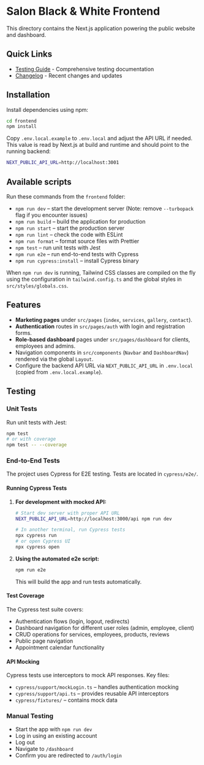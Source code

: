 # Salon Black & White Frontend

This directory contains the Next.js application powering the public website and dashboard.

## Quick Links

- [Testing Guide](./TESTING.md) - Comprehensive testing documentation
- [Changelog](./CHANGELOG.md) - Recent changes and updates

## Installation

Install dependencies using npm:

```bash
cd frontend
npm install
```

Copy `.env.local.example` to `.env.local` and adjust the API URL if needed. This value is
read by Next.js at build and runtime and should point to the running backend:

```bash
NEXT_PUBLIC_API_URL=http://localhost:3001
```

## Available scripts

Run these commands from the `frontend` folder:

- `npm run dev` – start the development server (Note: remove `--turbopack` flag if you encounter issues)
- `npm run build` – build the application for production
- `npm run start` – start the production server
- `npm run lint` – check the code with ESLint
- `npm run format` – format source files with Prettier
- `npm test` – run unit tests with Jest
- `npm run e2e` – run end-to-end tests with Cypress
- `npm run cypress:install` – install Cypress binary

When `npm run dev` is running, Tailwind CSS classes are compiled on the fly
using the configuration in `tailwind.config.ts` and the global styles in
`src/styles/globals.css`.

## Features

- **Marketing pages** under `src/pages` (`index`, `services`, `gallery`, `contact`).
- **Authentication** routes in `src/pages/auth` with login and registration forms.
- **Role-based dashboard** pages under `src/pages/dashboard` for clients, employees and admins.
- Navigation components in `src/components` (`Navbar` and `DashboardNav`) rendered via the global `Layout`.
- Configure the backend API URL via `NEXT_PUBLIC_API_URL` in `.env.local` (copied from `.env.local.example`).

## Testing

### Unit Tests

Run unit tests with Jest:

```bash
npm test
# or with coverage
npm test -- --coverage
```

### End-to-End Tests

The project uses Cypress for E2E testing. Tests are located in `cypress/e2e/`.

#### Running Cypress Tests

1. **For development with mocked API:**
   ```bash
   # Start dev server with proper API URL
   NEXT_PUBLIC_API_URL=http://localhost:3000/api npm run dev
   
   # In another terminal, run Cypress tests
   npx cypress run
   # or open Cypress UI
   npx cypress open
   ```

2. **Using the automated e2e script:**
   ```bash
   npm run e2e
   ```
   This will build the app and run tests automatically.

#### Test Coverage

The Cypress test suite covers:
- Authentication flows (login, logout, redirects)
- Dashboard navigation for different user roles (admin, employee, client)
- CRUD operations for services, employees, products, reviews
- Public page navigation
- Appointment calendar functionality

#### API Mocking

Cypress tests use interceptors to mock API responses. Key files:
- `cypress/support/mockLogin.ts` – handles authentication mocking
- `cypress/support/api.ts` – provides reusable API interceptors
- `cypress/fixtures/` – contains mock data

### Manual Testing

- Start the app with `npm run dev`
- Log in using an existing account
- Log out
- Navigate to `/dashboard`
- Confirm you are redirected to `/auth/login`
